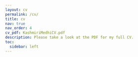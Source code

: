 ```yaml
---
layout: cv
permalink: /cv/
title: cv
nav: true
nav_order: 4
cv_pdf: KashmiriMedhiCV.pdf
description: Please take a look at the PDF for my full CV. 
toc:
  sidebar: left
---
```

